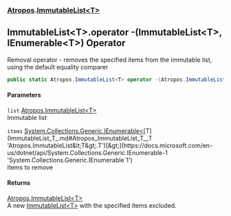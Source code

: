### [Atropos](Atropos.md 'Atropos').[ImmutableList&lt;T&gt;](ImmutableList_T_.md 'Atropos.ImmutableList&lt;T&gt;')
## ImmutableList&lt;T&gt;.operator -(ImmutableList&lt;T&gt;, IEnumerable&lt;T&gt;) Operator
Removal operator - removes the specified items from the immutable list, using the default equality comparer  
```csharp
public static Atropos.ImmutableList<T> operator -(Atropos.ImmutableList<T> list, System.Collections.Generic.IEnumerable<T> items);
```
#### Parameters
<a name='Atropos_ImmutableList_T__op_Subtraction(Atropos_ImmutableList_T__System_Collections_Generic_IEnumerable_T_)_list'></a>
`list` [Atropos.ImmutableList&lt;](ImmutableList_T_.md 'Atropos.ImmutableList&lt;T&gt;')[T](ImmutableList_T_.md#Atropos_ImmutableList_T__T 'Atropos.ImmutableList&lt;T&gt;.T')[&gt;](ImmutableList_T_.md 'Atropos.ImmutableList&lt;T&gt;')  
Immutable list
  
<a name='Atropos_ImmutableList_T__op_Subtraction(Atropos_ImmutableList_T__System_Collections_Generic_IEnumerable_T_)_items'></a>
`items` [System.Collections.Generic.IEnumerable&lt;](https://docs.microsoft.com/en-us/dotnet/api/System.Collections.Generic.IEnumerable-1 'System.Collections.Generic.IEnumerable`1')[T](ImmutableList_T_.md#Atropos_ImmutableList_T__T 'Atropos.ImmutableList&lt;T&gt;.T')[&gt;](https://docs.microsoft.com/en-us/dotnet/api/System.Collections.Generic.IEnumerable-1 'System.Collections.Generic.IEnumerable`1')  
Items to remove
  
#### Returns
[Atropos.ImmutableList&lt;](ImmutableList_T_.md 'Atropos.ImmutableList&lt;T&gt;')[T](ImmutableList_T_.md#Atropos_ImmutableList_T__T 'Atropos.ImmutableList&lt;T&gt;.T')[&gt;](ImmutableList_T_.md 'Atropos.ImmutableList&lt;T&gt;')  
A new [ImmutableList&lt;T&gt;](ImmutableList_T_.md 'Atropos.ImmutableList&lt;T&gt;') with the specified items excluded.
